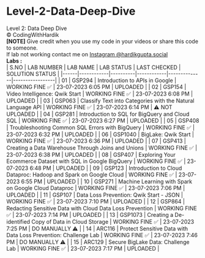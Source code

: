 # Level-2-Data-Deep-Dive
Level 2: Data Deep Dive <br>
©️ CodingWithHardik<br>
**[NOTE]** Give credit when you use my code in your videos or share this code to someone.<br>
If lab not working contact me on [Instagram @hardikgupta.social](https://www.instagram.com/hardikgupta.social/)<br>
**Labs :**           
| S.NO | LAB NUMBER | LAB NAME | LAB STATUS | LAST CHECKED | SOLUTION STATUS |
|------|------------|----------|------------|--------------|-----------------|
|  01  | GSP294 | Introduction to APIs in Google | WORKING FINE ✅ | 23-07-2023 6:05 PM | UPLOADED |
|  02  | GSP154 | Video Intelligence: Qwik Start | WORKING FINE ✅ | 23-07-2023 6:08 PM | UPLOADED |
|  03  | GSP063 | Classify Text into Categories with the Natural Language API | WORKING FINE ✅ | 23-07-2023 6:14 PM | ⚠️ NOT UPLOADED |
|  04  | GSP281 | Introduction to SQL for BigQuery and Cloud SQL | WORKING FINE ✅ | 23-07-2023 6:27 PM | UPLOADED |
|  05  | GSP408 | Troubleshooting Common SQL Errors with BigQuery | WORKING FINE ✅ | 23-07-2023 6:32 PM | UPLOADED |
|  06  | GSP1040 | BigLake: Qwik Start | WORKING FINE ✅ | 23-07-2023 6:36 PM | UPLOADED |
|  07  | GSP413 | Creating a Data Warehouse Through Joins and Unions | WORKING FINE ✅ | 23-07-2023 6:38 PM | UPLOADED |
|  08  | GSP407 | Exploring Your Ecommerce Dataset with SQL in Google BigQuery | WORKING FINE ✅ | 23-07-2023 6:48 PM | UPLOADED |
|  09  | GSP123 | Introduction to Cloud Dataproc: Hadoop and Spark on Google Cloud | WORKING FINE ✅ | 23-07-2023 6:55 PM | UPLOADED |
|  10  | GSP271 | Machine Learning with Spark on Google Cloud Dataproc | WORKING FINE ✅ | 23-07-2023 7:06 PM | UPLOADED |
|  11  | GSP107 | Data Loss Prevention: Qwik Start - JSON | WORKING FINE ✅ | 23-07-2023 7:10 PM | UPLOADED |
|  12  | GSP864 | Redacting Sensitive Data with Cloud Data Loss Prevention | WORKING FINE ✅ | 23-07-2023 7:14 PM | UPLOADED |
|  13  | GSP1073 | Creating a De-identified Copy of Data in Cloud Storage | WORKING FINE ✅ | 23-07-2023 7:25 PM | DO MANUALLY ⚠️ |
|  14  | ARC116 | Protect Sensitive Data with Data Loss Prevention: Challenge Lab | WORKING FINE ✅ | 23-07-2023 7:46 PM | DO MANUALLY ⚠️ |
|  15  | ARC129 | Secure BigLake Data: Challenge Lab | WORKING FINE ✅ | 23-07-2023 7:17 PM | UPLOADED |
